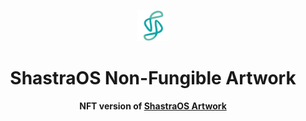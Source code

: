 <!--🖇🖇🖇🖇🖇-->
 <p align="center">
   <img width="50" height="50" src="https://raw.githubusercontent.com/Shastra-OS/art/a46d736f0fde46cc80d51d13d70dc19e29e93b47/Icons/shastraos-logo.svg" alt="Logo">
  </p>
  <h1 align="center"><b>ShastraOS Non-Fungible Artwork</b></h1>
<!--🖇🖇🖇🖇🖇-->

 <p align="center">
  <strong> NFT version of <a href="https://github.com/Shastra-OS/artwork">ShastraOS Artwork</a> </strong>
 </p>
